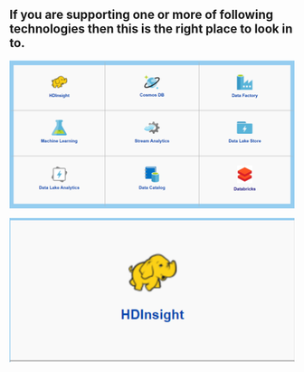## If you are supporting one or more of following technologies then this is the right place to look in to.


![Azure-BigData-Analytics.png](/.attachments/Azure-BigData-Analytics-8e342909-6a23-4267-a98f-e7fb3cb492e3.png)

[![HD-Insight.png](/.attachments/HD-Insight-c892205f-7732-4f22-ab5b-180e7ed819d1.png)](https://dev.azure.com/Supportability/Big%20Data/_wiki/wikis/Big-Data.wiki?pagePath=%2FOpen%20Source%20POD%2FDatabricks&pageId=24066&wikiVersion=GBwikiMaster)




